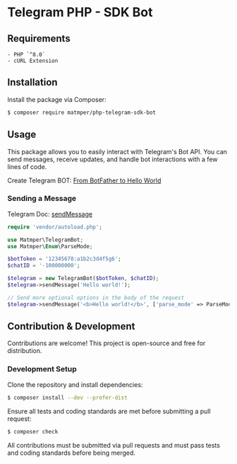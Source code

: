 # Telegram PHP - SDK Bot

## Requirements
    - PHP `^8.0`
    - cURL Extension

## Installation

Install the package via Composer:

```bash
$ composer require matmper/php-telegram-sdk-bot
```

## Usage

This package allows you to easily interact with Telegram's Bot API.
You can send messages, receive updates, and handle bot interactions with a few lines of code.

Create Telegram BOT: [From BotFather to Hello World](https://core.telegram.org/bots/tutorial)

### Sending a Message

Telegram Doc: [sendMessage](https://core.telegram.org/bots/api#sendmessage)

```php
require 'vendor/autoload.php';

use Matmper\TelegramBot;
use Matmper\Enum\ParseMode;

$botToken = '12345678:a1b2c3d4f5g6';
$chatID = '-100000000';

$telegram = new TelegramBot($botToken, $chatID);
$telegram->sendMessage('Hello world!');

// Send more optional options in the body of the request
$telegram->sendMessage('<b>Hello world!</b>', ['parse_mode' => ParseMode::HTML->value]);
```

## Contribution & Development

Contributions are welcome! This project is open-source and free for distribution.

### Development Setup

Clone the repository and install dependencies:
```bash
$ composer install --dev --prefer-dist
```

Ensure all tests and coding standards are met before submitting a pull request:
```bash 
$ composer check
```

All contributions must be submitted via pull requests and must pass tests and coding standards before being merged.
